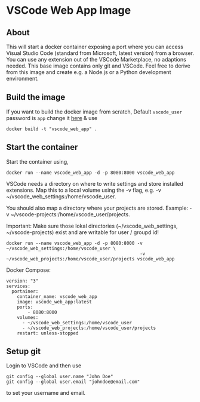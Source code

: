 # VSCode Web App Image

## About

This will start a docker container exposing a port where you can access Visual Studio Code (standard from Microsoft, latest version) from a browser. You can use any extension out of the VSCode Marketplace, no adaptions needed. 
This base image contains only git and VSCode. Feel free to derive from this image and create e.g. a Node.js or a Python development environment. 

## Build the image

If you want to build the docker image from scratch, Default `vscode_user` password is `app` change it [here](https://github.com/knkrth/vscode_web/blob/main/Dockerfile#L25) & use 
```
docker build -t "vscode_web_app" .
```

## Start the container
Start the container using,
```
docker run --name vscode_web_app -d -p 8080:8000 vscode_web_app
```

VSCode needs a directory on where to write settings and store installed extensions. Map this to a local volume using the -v flag, e.g. -v ~/vscode_web_settings:/home/vscode_user. 

You should also map a directory where your projects are stored. Example: -v ~/vscode-projects:/home/vscode_user/projects. 

Important: Make sure those lokal directories (~/vscode_web_settings, ~/vscode-projects) exist and are writable for user / groupd id!

```
docker run --name vscode_web_app -d -p 8080:8000 -v ~/vscode_web_settings:/home/vscode_user \
                                                  -v ~/vscode_web_projects:/home/vscode_user/projects vscode_web_app
```

Docker Compose: 
```
version: "3"
services:
  portainer:
    container_name: vscode_web_app
    image: vscode_web_app:latest
    ports:
        - 8080:8000
    volumes:
      - ~/vscode_web_settings:/home/vscode_user
      - ~/vscode_web_projects:/home/vscode_user/projects 
    restart: unless-stopped
```

## Setup git

Login to VSCode and then use 
```
git config --global user.name "John Doe"
git config --global user.email "johndoe@email.com"
```
to set your username and email. 

